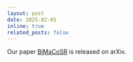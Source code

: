 ```yaml
---
layout: post
date: 2025-02-05
inline: true
related_posts: false
---
```


Our paper [BiMaCoSR](https://arxiv.org/abs/2502.00333) is released on arXiv.
